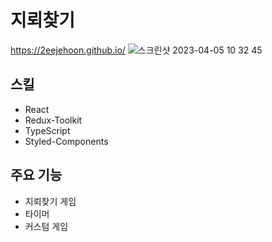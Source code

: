 # 지뢰찾기
https://2eejehoon.github.io/
![스크린샷 2023-04-05 10 32 45](https://user-images.githubusercontent.com/106265483/229958535-eb4c8d09-e392-4b2e-9283-81edbf21fb04.png)

## 스킬

- React
- Redux-Toolkit
- TypeScript
- Styled-Components

## 주요 기능

- 지뢰찾기 게임
- 타이머
- 커스텀 게임
